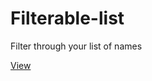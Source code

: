 # Filterable-list

Filter through your list of names

[View](https://dusangrbic.github.io/Filterable-list/)
